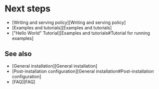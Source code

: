 # Next steps

* [Writing and serving policy][Writing and serving policy]
* [Examples and tutorials][Examples and tutorials]
* ["Hello World" Tutorial][Examples and tutorials#Tutorial for running examples]

## See also

* [General installation][General installation]
* [Post-installation configuration][General installation#Post-installation configuration]
* [FAQ][FAQ]
